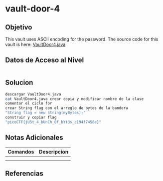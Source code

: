 # vault-door-4
## Objetivo
This vault uses ASCII encoding for the password. The source code for this vault is here: [VaultDoor4.java](https://jupiter.challenges.picoctf.org/static/09d3002ae349631324a17e2255ae8df2/VaultDoor4.java)
## Datos de Acceso al Nivel
```
```
## Solucion
```Bash
descargar VaultDoor4.java
cat VaultDoor4.java crear copia y modificar nombre de la clase
comentar el ciclo for
crear String flag con el arreglo de bytes de la bandera
"String flag = new String(myBytes);"
construir y copiar flag
"picoCTF{jU5t_4_bUnCh_0f_bYt3s_c194f7458e}"
```
## Notas Adicionales
|**Comandos**|**Descripcion**|
|--------|-------------|
|||
|||
## Referencias

